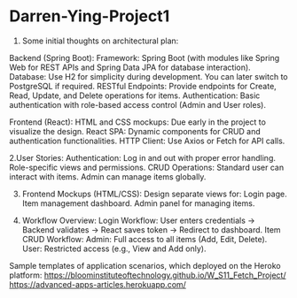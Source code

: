 # Darren-Ying-Project1

1. Some initial thoughts on architectural plan: 

Backend (Spring Boot):
Framework: Spring Boot (with modules like Spring Web for REST APIs and Spring Data JPA for database interaction).
Database: Use H2 for simplicity during development. You can later switch to PostgreSQL if required.
RESTful Endpoints: Provide endpoints for Create, Read, Update, and Delete operations for items.
Authentication: Basic authentication with role-based access control (Admin and User roles).

Frontend (React):
HTML and CSS mockups: Due early in the project to visualize the design.
React SPA: Dynamic components for CRUD and authentication functionalities.
HTTP Client: Use Axios or Fetch for API calls.

2.User Stories:
Authentication:
Log in and out with proper error handling.
Role-specific views and permissions.
CRUD Operations:
Standard user can interact with items.
Admin can manage items globally.

3. Frontend Mockups (HTML/CSS):
Design separate views for:
Login page.
Item management dashboard.
Admin panel for managing items.

4. Workflow Overview:
Login Workflow:
User enters credentials -> Backend validates -> React saves token -> Redirect to dashboard.
Item CRUD Workflow:
Admin: Full access to all items (Add, Edit, Delete).
User: Restricted access (e.g., View and Add only).

Sample templates of application scenarios, which deployed on the Heroko platform:
https://bloominstituteoftechnology.github.io/W_S11_Fetch_Project/
https://advanced-apps-articles.herokuapp.com/

